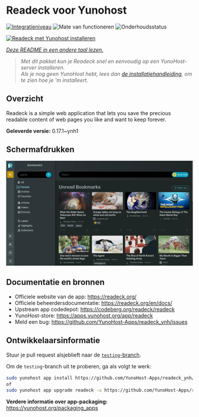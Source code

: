 <!--
NB: Deze README is automatisch gegenereerd door <https://github.com/YunoHost/apps/tree/master/tools/readme_generator>
Hij mag NIET handmatig aangepast worden.
-->

# Readeck voor Yunohost

[![Integratieniveau](https://apps.yunohost.org/badge/integration/readeck)](https://ci-apps.yunohost.org/ci/apps/readeck/)
![Mate van functioneren](https://apps.yunohost.org/badge/state/readeck)
![Onderhoudsstatus](https://apps.yunohost.org/badge/maintained/readeck)

[![Readeck met Yunohost installeren](https://install-app.yunohost.org/install-with-yunohost.svg)](https://install-app.yunohost.org/?app=readeck)

*[Deze README in een andere taal lezen.](./ALL_README.md)*

> *Met dit pakket kun je Readeck snel en eenvoudig op een YunoHost-server installeren.*  
> *Als je nog geen YunoHost hebt, lees dan [de installatiehandleiding](https://yunohost.org/install), om te zien hoe je 'm installeert.*

## Overzicht

Readeck is a simple web application that lets you save the precious readable content of web pages you like and want to keep forever.

**Geleverde versie:** 0.17.1~ynh1

## Schermafdrukken

![Schermafdrukken van Readeck](./doc/screenshots/dark.webp)

## Documentatie en bronnen

- Officiele website van de app: <https://readeck.org/>
- Officiele beheerdersdocumentatie: <https://readeck.org/en/docs/>
- Upstream app codedepot: <https://codeberg.org/readeck/readeck>
- YunoHost-store: <https://apps.yunohost.org/app/readeck>
- Meld een bug: <https://github.com/YunoHost-Apps/readeck_ynh/issues>

## Ontwikkelaarsinformatie

Stuur je pull request alsjeblieft naar de [`testing`-branch](https://github.com/YunoHost-Apps/readeck_ynh/tree/testing).

Om de `testing`-branch uit te proberen, ga als volgt te werk:

```bash
sudo yunohost app install https://github.com/YunoHost-Apps/readeck_ynh/tree/testing --debug
of
sudo yunohost app upgrade readeck -u https://github.com/YunoHost-Apps/readeck_ynh/tree/testing --debug
```

**Verdere informatie over app-packaging:** <https://yunohost.org/packaging_apps>
